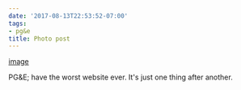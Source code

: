 ```yaml
---
date: '2017-08-13T22:53:52-07:00'
tags:
- pg&e
title: Photo post
---
```


[image](/img/2017-08-14-photo-post/2cefcc0c324c49570bfc93c7785f83a4509a6809f774c791aefa23a24350d52e.png)

PG&E; have the worst website ever. It's just one thing after another.
